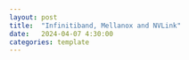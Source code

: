 ```yaml
---
layout: post
title:  "Infinitiband, Mellanox and NVLink"
date:   2024-04-07 4:30:00
categories: template
---
```



